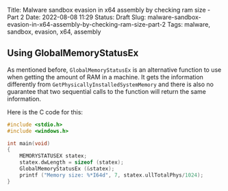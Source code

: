 Title: Malware sandbox evasion in x64 assembly by checking ram size - Part 2
Date: 2022-08-08 11:29
Status: Draft
Slug: malware-sandbox-evasion-in-x64-assembly-by-checking-ram-size-part-2
Tags: malware, sandbox, evasion, x64, assembly

## Using GlobalMemoryStatusEx

As mentioned before, `GlobalMemoryStatusEx` is an alternative function to use when getting the amount of RAM in a machine. It gets the information differently from `GetPhysicallyInstalledSystemMemory` and there is also no guarantee that two sequential calls to the function will return the same information.

Here is the C code for this:

```c
#include <stdio.h>
#include <windows.h>

int main(void)
{
	MEMORYSTATUSEX statex;
  	statex.dwLength = sizeof (statex);
  	GlobalMemoryStatusEx (&statex);
  	printf ("Memory size: %*I64d", 7, statex.ullTotalPhys/1024);
}
```
